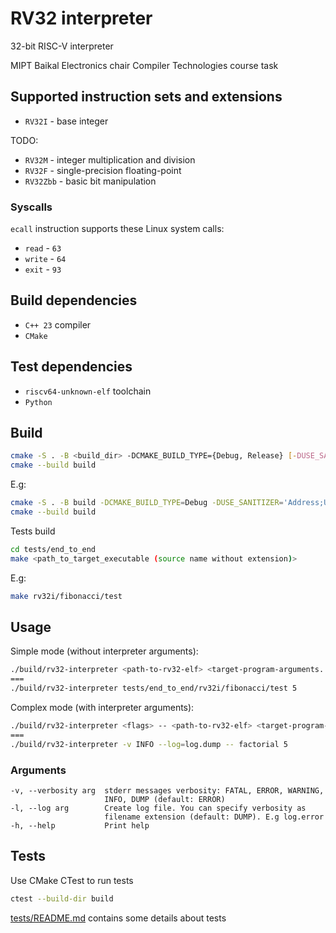 # RV32 interpreter

32-bit RISC-V interpreter

MIPT Baikal Electronics chair Compiler Technologies course task

## Supported instruction sets and extensions

- `RV32I` - base integer

TODO:

- `RV32M` - integer multiplication and division
- `RV32F` - single-precision floating-point
- `RV32Zbb` - basic bit manipulation

### Syscalls

`ecall` instruction supports these Linux system calls:
- `read` - `63`
- `write` - `64`
- `exit` - `93`

## Build dependencies

- `C++ 23` compiler
- `CMake`

## Test dependencies

- `riscv64-unknown-elf` toolchain
- `Python`

## Build

```bash
cmake -S . -B <build_dir> -DCMAKE_BUILD_TYPE={Debug, Release} [-DUSE_SANITIZER='Address;Undefined']
cmake --build build
```

E.g:

```bash
cmake -S . -B build -DCMAKE_BUILD_TYPE=Debug -DUSE_SANITIZER='Address;Undefined'
cmake --build build
```

Tests build

```bash
cd tests/end_to_end
make <path_to_target_executable (source name without extension)>
```

E.g:

```bash
make rv32i/fibonacci/test
```

## Usage

Simple mode (without interpreter arguments):

```bash
./build/rv32-interpreter <path-to-rv32-elf> <target-program-arguments...>
===
./build/rv32-interpreter tests/end_to_end/rv32i/fibonacci/test 5
```

Complex mode (with interpreter arguments):

```bash
./build/rv32-interpreter <flags> -- <path-to-rv32-elf> <target-program-arguments...>
===
./build/rv32-interpreter -v INFO --log=log.dump -- factorial 5
```

### Arguments

```
-v, --verbosity arg  stderr messages verbosity: FATAL, ERROR, WARNING,
                     INFO, DUMP (default: ERROR)
-l, --log arg        Create log file. You can specify verbosity as
                     filename extension (default: DUMP). E.g log.error
-h, --help           Print help

```
## Tests

Use CMake CTest to run tests

```bash
ctest --build-dir build
```

[tests/README.md](tests) contains some details about tests


